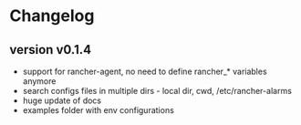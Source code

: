 # Changelog

## version v0.1.4
 - support for rancher-agent, no need to define rancher_* variables anymore
 - search configs files in multiple dirs - local dir, cwd, /etc/rancher-alarms
 - huge update of docs
 - examples folder with env configurations
